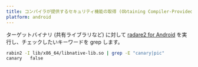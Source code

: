 ```yaml
---
title: コンパイラが提供するセキュリティ機能の取得 (Obtaining Compiler-Provided Security Features)
platform: android
---
```


ターゲットバイナリ (共有ライブラリなど) に対して [radare2 for Android](../../tools/android/MASTG-TOOL-0028.md) を実行し、チェックしたいキーワードを grep します。

```sh
rabin2 -I lib/x86_64/libnative-lib.so | grep -E "canary|pic"
canary   false
```
